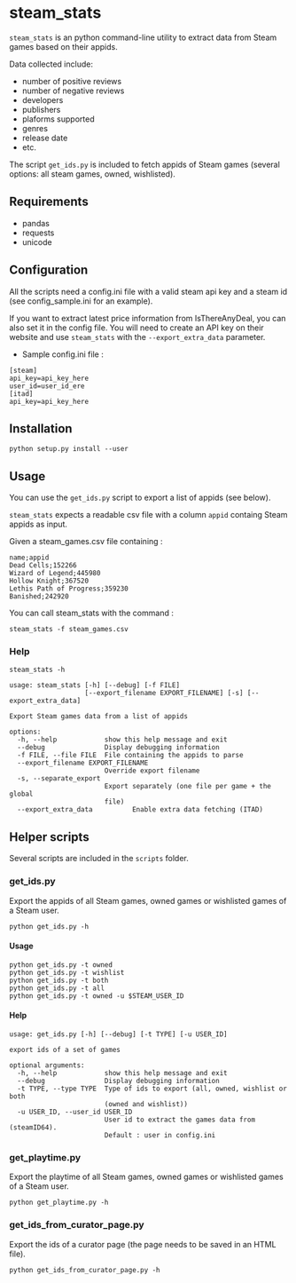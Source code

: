 # steam_stats

`steam_stats` is an python command-line utility to extract data from Steam games based on their appids.

Data collected include:

- number of positive reviews
- number of negative reviews
- developers
- publishers
- plaforms supported
- genres
- release date
- etc.

The script `get_ids.py` is included to fetch appids of Steam games (several options: all steam games, owned, wishlisted).

## Requirements

- pandas
- requests
- unicode

## Configuration

All the scripts need a config.ini file with a valid steam api key and a steam id (see config_sample.ini for an example).

If you want to extract latest price information from IsThereAnyDeal, you can also set it in the config file. You will need to create an API key on their website and use `steam_stats` with the `--export_extra_data` parameter.

- Sample config.ini file :

```
[steam]
api_key=api_key_here
user_id=user_id_ere
[itad]
api_key=api_key_here
```

## Installation

```
python setup.py install --user
```

## Usage

You can use the `get_ids.py` script to export a list of appids (see below).

`steam_stats` expects a readable csv file with a column `appid` containg Steam appids as input.

Given a steam_games.csv file containing :

```
name;appid
Dead Cells;152266
Wizard of Legend;445980
Hollow Knight;367520
Lethis Path of Progress;359230
Banished;242920
```

You can call steam_stats with the command :

```
steam_stats -f steam_games.csv
```

### Help

```
steam_stats -h
```

```
usage: steam_stats [-h] [--debug] [-f FILE]
                   [--export_filename EXPORT_FILENAME] [-s] [--export_extra_data]

Export Steam games data from a list of appids

options:
  -h, --help            show this help message and exit
  --debug               Display debugging information
  -f FILE, --file FILE  File containing the appids to parse
  --export_filename EXPORT_FILENAME
                        Override export filename
  -s, --separate_export
                        Export separately (one file per game + the global
                        file)
  --export_extra_data          Enable extra data fetching (ITAD)
```

## Helper scripts

Several scripts are included in the `scripts` folder.

### get_ids.py

Export the appids of all Steam games, owned games or wishlisted games of a Steam user.

```
python get_ids.py -h
```

#### Usage

```
python get_ids.py -t owned
python get_ids.py -t wishlist
python get_ids.py -t both
python get_ids.py -t all
python get_ids.py -t owned -u $STEAM_USER_ID
```

#### Help

```
usage: get_ids.py [-h] [--debug] [-t TYPE] [-u USER_ID]

export ids of a set of games

optional arguments:
  -h, --help            show this help message and exit
  --debug               Display debugging information
  -t TYPE, --type TYPE  Type of ids to export (all, owned, wishlist or both
                        (owned and wishlist))
  -u USER_ID, --user_id USER_ID
                        User id to extract the games data from (steamID64).
                        Default : user in config.ini
```


### get_playtime.py

Export the playtime of all Steam games, owned games or wishlisted games of a Steam user.

```
python get_playtime.py -h
```

### get_ids_from_curator_page.py

Export the ids of a curator page (the page needs to be saved in an HTML file).

```
python get_ids_from_curator_page.py -h
```

